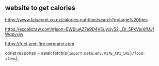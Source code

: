 ## website to get calories
https://www.fatsecret.co.nz/calories-nutrition/search?q=large%20fries

https://excalidraw.com/#json=EW9luAZ7e9D4VEuyxjv52,_Dr_5PkVjuKfUJfWqpvxiw

 https://fuel-and-fire.onrender.com

 const response = await fetch(`${import.meta.env.VITE_API_URL}/food-items`);
